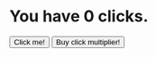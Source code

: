<html>
<head>
</head>
<body>
  <h1>You have <span id="clicks">0</span> clicks.</h1>
  <button type="button" onclick="addClicks(1)">Click me!</button>
  <button type="button" onclick="addMultiplier(1)">Buy click multiplier!</button>
  <script>
    
    
    
    var multiplier = 1;
     if (clicks => 15) {
    function addMultiplier(amount) {
      multiplier = multiplier + amount;
    
    }
    
  }  else {
    
    alert(You dont have enough to do this!)
    
    {
    
    
    var clicks = 0;
    
    function addClicks(amount) {
      clicks = clicks + amount * multiplier;
      document.getElementById("clicks").innerHTML = clicks;
   }
    
  </script>
</body>
</html>
